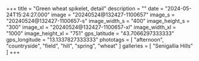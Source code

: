 +++
title = "Green wheat spikelet, detail"
description = ""
date = "2024-05-24T15:24:27.000"
image = "20240524@132427-1100657"
image_s = "20240524@132427-1100657-s"
image_width_s = "400"
image_height_s = "300"
image_xl = "20240524@132427-1100657-xl"
image_width_xl = "1000"
image_height_xl = "751"
gps_latitude = "43.7066297333333"
gps_longitude = "13.1337827333333"
phototags = [ "afternoon", "countryside", "field", "hill", "spring", "wheat" ]
galleries = [ "Senigallia Hills" ]
+++
